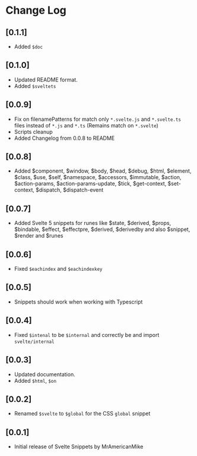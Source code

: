# Change Log

## [0.1.1]

-   Added `$doc`

## [0.1.0]

-   Updated README format.
-   Added `$sveltets`

## [0.0.9]

-   Fix on filenamePatterns for match only `*.svelte.js` and `*.svelte.ts` files instead of `*.js` and `*.ts` (Remains match on `*.svelte`)
-   Scripts cleanup
-   Added Changelog from 0.0.8 to README

## [0.0.8]

-   Added $component, $window, $body, $head, $debug, $html, $element, $class, $use, $self, $namespace, $accessors, $immutable, $action, $action-params, $action-params-update, $tick, $get-context, $set-context, $dispatch, $dispatch-event

## [0.0.7]

-   Added Svelte 5 snippets for runes like $state, $derived, $props, $bindable, $effect, $effectpre, $derived, $derivedby and also $snippet, $render and $runes

## [0.0.6]

-   Fixed `$eachindex` and `$eachindexkey`

## [0.0.5]

-   Snippets should work when working with Typescript

## [0.0.4]

-   Fixed `$intenal` to be `$internal` and correctly be and import `svelte/internal`

## [0.0.3]

-   Updated documentation.
-   Added `$html`, `$on`

## [0.0.2]

-   Renamed `$svelte` to `$global` for the CSS `global` snippet

## [0.0.1]

-   Initial release of Svelte Snippets by MrAmericanMike

